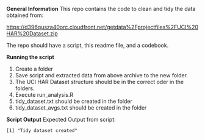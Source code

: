 **General Information**
This repo contains the code to clean and tidy the data obtained from: 

https://d396qusza40orc.cloudfront.net/getdata%2Fprojectfiles%2FUCI%20HAR%20Dataset.zip

The repo should have a script, this readme file, and a codebook.

**Running the script**
1. Create a folder
2. Save script and extracted data from above archive to the new folder.
3. The UCI HAR Dataset structure should be in the correct oder in the folders.
3. Execute run_analysis.R
4. tidy_dataset.txt should be created in the folder
5. tidy_dataset_avgs.txt should be created in the folder

**Script Output**
Expected Output from script:
```
[1] "Tidy dataset created"
```
